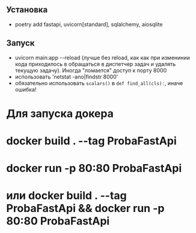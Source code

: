 Установка
-----------
- poetry add fastapi, uvicorn[standard], sqlalchemy, aiosqlite

Запуск
-------
- uvicorn main:app --reload (лучше без reload, как как при изменинии кода 
приходилось в обращаться в диспетчер задач и удалять текущую задачу).
Иногда "ломается" доступ к порту 8000
- использовать 'netstat -ano|findstr 8000'
- обязательно использовать `scalars()` в `def find_all(cls):`, иначе ошибка! 

# Для запуска докера
# docker build . --tag ProbaFastApi
# docker run -p 80:80 ProbaFastApi
# или docker build . --tag ProbaFastApi && docker run -p 80:80 ProbaFastApi